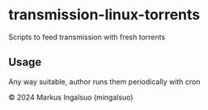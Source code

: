 # transmission-linux-torrents
Scripts to feed transmission with fresh torrents

## Usage
Any way suitable, author runs them periodically with cron

© 2024 Markus Ingalsuo (mingalsuo)